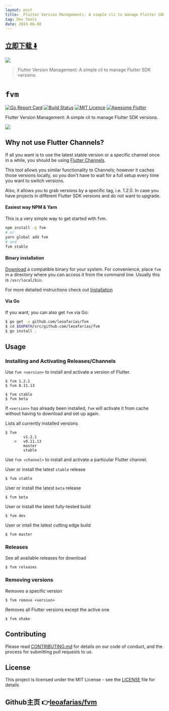 ```yaml
---
layout: post
title:  Flutter Version Management\: A simple cli to manage Flutter SDK versions
tag: Dev Tools
date: 2019-06-08
---
```


 


## [立即下载 ️⬇️ ](https://codeload.github.com/leoafarias/fvm/zip/master) 
<p-2> 

 
![](https://flutterawesome.com/content/images/2019/05/fvm.gif)
 
>
> Flutter Version Management: A simple cli to manage Flutter SDK versions.
>

 
# `fvm` 
[![Go Report Card](https://goreportcard.com/badge/github.com/leoafarias/fvm)](https://goreportcard.com/report/github.com/leoafarias/go-fvm)
[![Build Status](https://travis-ci.org/leoafarias/fvm.svg?branch=master)](https://travis-ci.org/leoafarias/fvm)
[![MIT Licence](https://badges.frapsoft.com/os/mit/mit.svg?v=103)](https://opensource.org/licenses/mit-license.php)
[![Awesome Flutter](https://img.shields.io/badge/Awesome-Flutter-blue.svg?longCache=true&style=flat-square)](https://github.com/Solido/awesome-flutter)

Flutter Version Management: A simple cli to manage Flutter SDK versions.

![](https://raw.githubusercontent.com/leoafarias/fvm/master/assets/terminal.gif)
## Why not use Flutter Channels?
If all you want is to use the latest stable version or a specific channel once in a while, you should be using [Flutter Channels](https://github.com/flutter/flutter/wiki/Flutter-build-release-channels).

This tool allows you similar functionality to Channels; however it caches those versions locally, so you don't have to wait for a full setup every time you want to switch versions.

Also, it allows you to grab versions by a specific tag, i.e. 1.2.0. In case you have projects in different Flutter SDK versions and do not want to upgrade.

#### Easiest way NPM & Yarn
This is a very simple way to get started with fvm.
```bash
npm install -g fvm
# or 
yarn global add fvm
# and
fvm stable
```

#### Binary installation

[Download](https://github.com/leoafarias/fvm/releases) a
compatible binary for your system. For convenience, place `fvm` in a
directory where you can access it from the command line. Usually this is
`/usr/local/bin`.

For more detailed instructions check out [Installation](https://go.equinox.io/github.com/leoafarias/fvm)

#### Via Go

If you want, you can also get `fvm` via Go:

```bash
$ go get -u github.com/leoafarias/fvm
$ cd $GOPATH/src/github.com/leoafarias/fvm
$ go install .
```

## Usage

### Installing and Activating Releases/Channels
Use `fvm <version>` to install and activate a version of Flutter.

    $ fvm 1.2.1
    $ fvm 0.11.13

    $ fvm stable
    $ fvm beta
    
    

If `<version>` has already been installed, `fvm` will activate it from cache without having to download and set up again.

Lists all currently installed versions

    $ fvm
            v1.2.1
        >   v0.11.13
            master
            stable


Use `fvm <channel>` to install and activate a particular Flutter channel.

User or install the latest `stable` release

    $ fvm stable

User or install the latest `beta` release

    $ fvm beta

User or install the latest fully-tested build

    $ fvm dev

User or intall the latest cutting edge build

    $ fvm master

### Releases
See all available releases for download

    $ fvm releases

### Removing versions
Removes a specific version

    $ fvm remove <version>
    
Removes all Flutter versions except the active one

    $ fvm shake


## Contributing

Please read [CONTRIBUTING.md](https://gist.github.com/PurpleBooth/b24679402957c63ec426) for details on our code of conduct, and the process for submitting pull requests to us.

## License

This project is licensed under the MIT License - see the [LICENSE](LICENSE) file for details

## Github主页 👉[leoafarias/fvm](http://github.com/leoafarias/fvm)